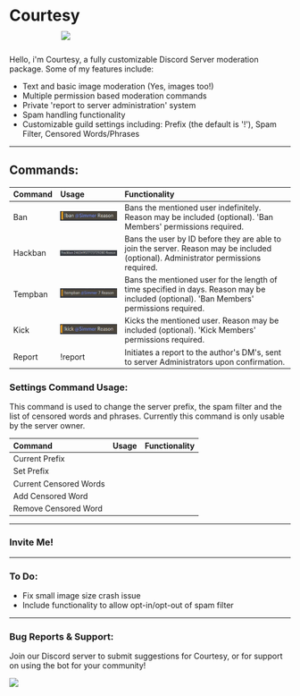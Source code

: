 # Courtesy &nbsp; &nbsp; &nbsp; &nbsp; &nbsp; &nbsp; &nbsp; &nbsp; &nbsp; &nbsp; &nbsp; &nbsp; &nbsp; &nbsp; &nbsp; &nbsp; &nbsp; &nbsp; &nbsp; &nbsp; &nbsp; &nbsp; &nbsp; &nbsp; &nbsp; &nbsp; &nbsp; &nbsp; &nbsp; &nbsp; &nbsp; &nbsp; &nbsp; &nbsp; &nbsp; [![](https://discordapp.com/api/guilds/630989618317230090/widget.png?style=shield)](https://discord.gg/z9qA8KY)

Hello, i'm Courtesy, a fully customizable Discord Server moderation package. Some of my features include:
 - Text and basic image moderation (Yes, images too!)
 - Multiple permission based moderation commands
 - Private 'report to server administration' system
 - Spam handling functionality
 - Customizable guild settings including: Prefix (the default is '!'), Spam Filter, Censored Words/Phrases

---

## Commands:
| Command | Usage | Functionality |
|:--------|:------|:--------------|
| Ban | ![](https://raw.githubusercontent.com/simmer-devs/ER-Bot/master/Images/banUsage.PNG) | Bans the mentioned user indefinitely. Reason may be included (optional). 'Ban Members' permissions required. |
| Hackban | ![](https://raw.githubusercontent.com/simmer-devs/ER-Bot/master/Images/hackbanUsage.PNG) | Bans the user by ID before they are able to join the server. Reason may be included (optional). Administrator permissions required. |
| Tempban | ![](https://raw.githubusercontent.com/simmer-devs/ER-Bot/master/Images/tempbanUsage.PNG) | Bans the mentioned user for the length of time specified in days. Reason may be included (optional). 'Ban Members' permissions required. |
| Kick | ![](https://raw.githubusercontent.com/simmer-devs/ER-Bot/master/Images/kickUsage.PNG) | Kicks the mentioned user. Reason may be included (optional). 'Kick Members' permissions required. |
| Report | !report | Initiates a report to the author's DM's, sent to server Administrators upon confirmation. |

### Settings Command Usage:
This command is used to change the server prefix, the spam filter and the list of censored words and phrases. Currently this command is only usable by the server owner.

| Command | Usage | Functionality |
|:--------|:------|:--------------|
| Current Prefix | 
| Set Prefix |
| Current Censored Words |
| Add Censored Word |
| Remove Censored Word | 

---

### Invite Me!

---

### To Do:
- Fix small image size crash issue
- Include functionality to allow opt-in/opt-out of spam filter


---

### Bug Reports & Support:
Join our Discord server to submit suggestions for Courtesy, or for support on using the bot for your community!


[![](https://discordapp.com/api/guilds/630989618317230090/widget.png?style=banner2)](https://discord.gg/z9qA8KY)


